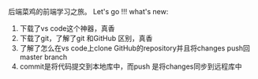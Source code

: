 后端菜鸡的前端学习之旅。
Let's go !!!
what's new:
1. 下载了vs code这个神器，真香
2. 下载了git，了解了git 和GitHub 区别，真香
3. 了解了怎么在vs code上clone GitHub的repository并且将changes push回master branch
4. commit是将代码提交到本地库中，而push 是将changes同步到远程库中